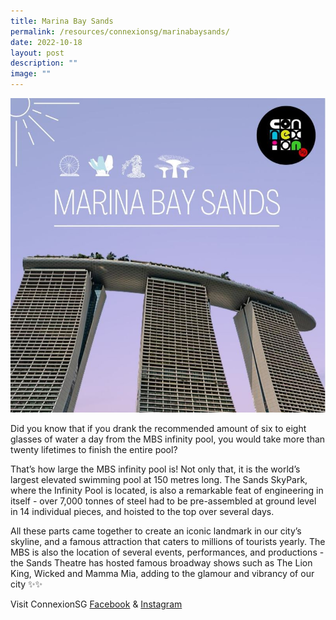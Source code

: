 ```yaml
---
title: Marina Bay Sands
permalink: /resources/connexionsg/marinabaysands/
date: 2022-10-18
layout: post
description: ""
image: ""
---
```

![](/images/connexionsg/2022/Marina%20Bay%20Sands.jpg)

Did you know that if you drank the recommended amount of six to eight glasses of water a day from the MBS infinity pool, you would take more than twenty lifetimes to finish the entire pool?  
  
That’s how large the MBS infinity pool is! Not only that, it is the world’s largest elevated swimming pool at 150 metres long. The Sands SkyPark, where the Infinity Pool is located, is also a remarkable feat of engineering in itself - over 7,000 tonnes of steel had to be pre-assembled at ground level in 14 individual pieces, and hoisted to the top over several days.  
  
All these parts came together to create an iconic landmark in our city’s skyline, and a famous attraction that caters to millions of tourists yearly. The MBS is also the location of several events, performances, and productions - the Sands Theatre has hosted famous broadway shows such as The Lion King, Wicked and Mamma Mia, adding to the glamour and vibrancy of our city ✨✨


Visit ConnexionSG [Facebook](https://www.facebook.com/ConnexionSG) & [Instagram](https://www.instagram.com/connexionsg/)